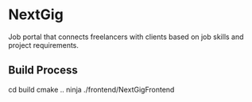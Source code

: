# NextGig
 Job portal that connects freelancers with clients based on job skills and project requirements.

## Build Process
cd build
cmake ..
ninja
./frontend/NextGigFrontend